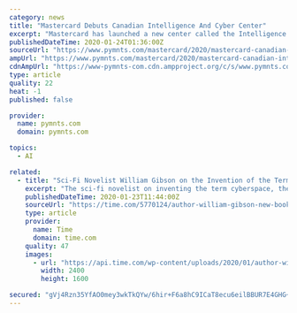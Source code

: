 ```yaml
---
category: news
title: "Mastercard Debuts Canadian Intelligence And Cyber Center"
excerpt: "Mastercard has launched a new center called the Intelligence and Cyber Centre in Vancouver, Canada, focused on speeding innovation in artificial intelligence (AI), cybersecurity and Internet of Things (IoT), according to a release. The Vancouver center, which will create 380 jobs, is going to be one of six planned spaces for the financial ..."
publishedDateTime: 2020-01-24T01:36:00Z
sourceUrl: "https://www.pymnts.com/mastercard/2020/mastercard-canadian-intelligence-cyber-center/"
ampUrl: "https://www.pymnts.com/mastercard/2020/mastercard-canadian-intelligence-cyber-center/amp/"
cdnAmpUrl: "https://www-pymnts-com.cdn.ampproject.org/c/s/www.pymnts.com/mastercard/2020/mastercard-canadian-intelligence-cyber-center/amp/"
type: article
quality: 22
heat: -1
published: false

provider:
  name: pymnts.com
  domain: pymnts.com

topics:
  - AI

related:
  - title: "Sci-Fi Novelist William Gibson on the Invention of the Term \"Cyberspace\" and How AI Could be Truly Intelligent"
    excerpt: "The sci-fi novelist on inventing the term cyberspace, the surprising way AI could be truly intelligent and the ending he regrets In the same way Hunter S. Thompson and Pablo Picasso gave us gonzo journalism and Cubism, you’ve been credited with creating cyberpunk and inventing the term cyberspace. How do you plead? I remember early in my ..."
    publishedDateTime: 2020-01-23T11:44:00Z
    sourceUrl: "https://time.com/5770124/author-william-gibson-new-book-interview/"
    type: article
    provider:
      name: Time
      domain: time.com
    quality: 47
    images:
      - url: "https://api.time.com/wp-content/uploads/2020/01/author-william-gibson-new-book-interview.jpg"
        width: 2400
        height: 1600

secured: "gVj4Rzn35YfAO0mey3wkTkQYw/6hir+F6a8hC9ICaT8ecu6eilBBUR7E4GHG+RvJTd9RIAZ1pYsG6EZBn+yzjyEOoMt59LBQkKH3xhQN/NrY+Gc/L0vtIpKjodQYMiIdzyDXzeZOsLtL4uEKqptp2E930prvD9uc2B+idF6WZcs8pF8g95+G4bG1knbdOKgKLnkTSXizj75+OifywU9uSRMGj60rBP9RNikZMw9AtbWthpPDcmN+KV3vHTsXB3fEuo00wd7qCOnjA0kB88yeVUV8e7o6Oi0vWI6ih+r+M/pC7vDdEOcERh0Xt07aJN36s5i+4Eu0//cy05W7bIiJLAyWVkIvIIzTQc0xXbb/GoLJFay0wszgSuTDhnvEo3xYARYPpb0y9l1iEqpD85wIHxI+BfsjSkwnw9bp7aPfMYeSlBYhMT6M2p2652e/V+l527upVx8+G4NhOdisFdLYvkxxyyhQ6YVw2Ubdsrnu0sQ=;Hxjzc9T9TMASiHX21sFaFw=="
---
```


